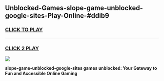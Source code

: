 
## Unblocked-Games-slope-game-unblocked-google-sites-Play-Online-#ddib9
<h3>
<a href="https://premium.freeplayer.one?title=slope-game-unblocked-google-sites&ref=24F">CLICK TO PLAY</a></h3>
<hr>

<h3>
<a href="https://premium.freeplayer.one?title=slope-game-unblocked-google-sites&ref=24F">CLICK 2 PLAY</a>
  
</h3>

<a href="https://premium.freeplayer.one?title=slope-game-unblocked-google-sites&ref=24F/"><img src="https://clearcache.store/games.png"></a>


**slope-game-unblocked-google-sites games unblocked: Your Gateway to Fun and Accessible Online Gaming**
